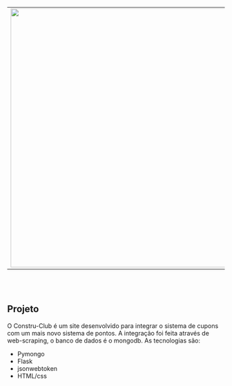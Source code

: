 <table align="center">
  <tr>
    <td>
      <a href="https://github.com/its-vitor/mongeasy">
        <img src="https://github.com/its-vitor/constru-club/assets/146399948/3d87364a-244e-4257-8c59-7c25807ed00f" width="600">
      </a>
    </td>
    <td>
      <a href="https://www.instagram.com/desdobra.app/">
        <img src="https://img.shields.io/badge/Instagram-E4405F?style=for-the-badge&logo=instagram&logoColor=white">
      </a>
      <br>
      <a href="https://www.desdobrae.com.br">
        <img src="https://img.shields.io/website-up-down-green-red/http/monip.org.svg">
      </a>
      <br>
      <img src="https://img.shields.io/badge/Maintained%3F-yes-green.svg">
    </td>
  </tr>
</table>
<br><br>

## Projeto
O Constru-Club é um site desenvolvido para integrar o sistema de cupons com um mais novo sistema de pontos. A integração foi feita através de web-scraping, o banco de dados é o mongodb. As tecnologias são:
- Pymongo
- Flask
- jsonwebtoken
- HTML/css

